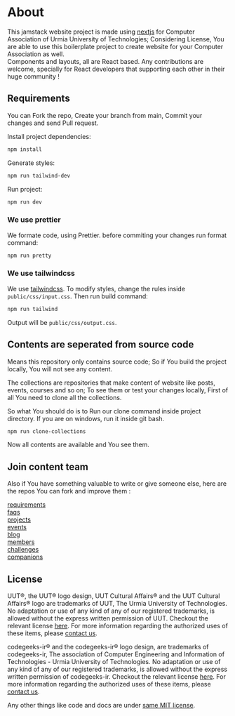 # About

This jamstack website project is made using [nextjs][] for Computer Association of Urmia University of Technologies; Considering License, You are able to use this boilerplate project to create website for your Computer Association as well.  
Components and layouts, all are React based. Any contributions are welcome, specially for React developers that supporting each other in their huge community !

## Requirements

You can Fork the repo, Create your branch from main, Commit your changes and send Pull request.

Install project dependencies:  

```bash
npm install
```

Generate styles:  

```bash
npm run tailwind-dev
```

Run project:  

```bash
npm run dev
```

### We use prettier

We formate code, using Prettier. before commiting your changes run format command:  

```bash
npm run pretty
```

### We use tailwindcss

We use [tailwindcss][]. To modify styles, change the rules inside `public/css/input.css`. Then run build command:  

```bash
npm run tailwind
```

Output will be `public/css/output.css`.

## Contents are seperated from source code

Means this repository only contains source code; So if You build the project locally, You will not see any content.  

The collections are repositories that make content of website like posts, events, courses and so on; To see them or test your changes locally, First of all You need to clone all the collections.  

So what You should do is to Run our clone command inside project directory. If you are on windows, run it inside git bash.  

```bash
npm run clone-collections
```

Now all contents are available and You see them.

## Join content team

Also if You have something valuable to write or give someone else, here are the repos You can fork and improve them :  

[requirements][]  
[faqs][]  
[projects][]  
[events][]  
[blog][]  
[members][]  
[challenges][]  
[companions][]  

## License

UUT®, the UUT® logo design, UUT Cultural Affairs® and the UUT Cultural Affairs® logo are trademarks of UUT, The Urmia University of Technologies. No adaptation or use of any kind of any of our registered trademarks, is allowed without the express written permission of UUT. Checkout the relevant license [here][UUT-logo-license]. For more information regarding the authorized uses of these items, please [contact us](mailto:info@uut.ac.ir).  

codegeeks-ir® and the codegeeks-ir® logo design, are trademarks of codegeeks-ir, The association of Computer Engineering and Information of Technologies - Urmia University of Technologies. No adaptation or use of any kind of any of our registered trademarks, is allowed without the express written permission of codegeeks-ir. Checkout the relevant license [here][codegeeks-ir-logo-license]. For more information regarding the authorized uses of these items, please [contact us](mailto:amirgoodarzi75@gmail.com).  

Any other things like code and docs are under [same MIT license][project-license].

[nextjs]: https://nextjs.org/  
[tailwindcss]: https://tailwindcss.com/  

[requirements]: https://github.com/codegeeks-ir/requirements  
[faqs]: https://github.com/codegeeks-ir/faqs  
[projects]: https://github.com/codegeeks-ir/projects  
[events]: https://github.com/codegeeks-ir/events  
[blog]: https://github.com/codegeeks-ir/blog  
[members]: https://github.com/codegeeks-ir/members  
[challenges]: https://github.com/codegeeks-ir/challenges  
[companions]: https://github.com/codegeeks-ir/companions  

[UUT-logo-license]: https://github.com/codegeeks-ir/codegeeks-ir/blob/main/public/icones/uut/LICENSE
[codegeeks-ir-logo-license]: https://github.com/codegeeks-ir/codegeeks-ir/blob/main/public/icones/codegeeks/LICENSE
[project-license]: https://github.com/codegeeks-ir/codegeeks-ir/blob/main/LICENSE
